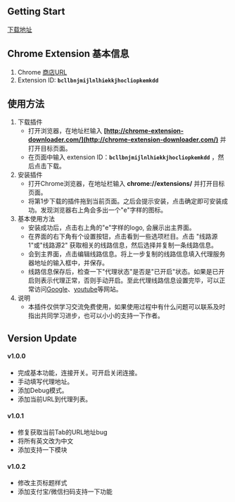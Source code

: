 ## Getting Start
[下载地址](https://chrome.google.com/webstore/detail/helloworld/bcllbnjmijlnlhiekkjhocliopkemkdd)

## Chrome Extension 基本信息
1. Chrome [商店URL](https://chrome.google.com/webstore/detail/hello-world-proxy/bcllbnjmijlnlhiekkjhocliopkemkdd)
2. Extension ID: **`bcllbnjmijlnlhiekkjhocliopkemkdd`**

## 使用方法
1. 下载插件
	+ 打开浏览器，在地址栏输入 **[http://chrome-extension-downloader.com/](http://chrome-extension-downloader.com/)** 并打开目标页面。
	+ 在页面中输入 extension ID：**`bcllbnjmijlnlhiekkjhocliopkemkdd`** ，然后点击下载。
2. 安装插件
	+ 打开Chrome浏览器，在地址栏输入 **chrome://extensions/** 并打开目标页面。
	+ 将第1步下载的插件拖到当前页面。之后会提示安装，点击确定即可安装成功。发现浏览器右上角会多出一个"e"字样的图标。
3. 基本使用方法
	+ 安装成功后，点击右上角的"e"字样的logo, 会展示出主界面。
	+ 在界面的右下角有个设置按钮，点击看到一些选项栏目。点击 "线路源1"或"线路源2" 获取相关的线路信息，然后选择并复制一条线路信息。
	+ 会到主界面，点击编辑线路信息。将上一步复制的线路信息填入代理服务器地址的输入框中，并保存。
	+ 线路信息保存后，检查一下"代理状态"是否是"已开启"状态。如果是已开启则表示代理正常，否则手动开启。至此代理线路信息设置完毕，可以正常访问[Google](http://www.google.com)、[youtube](http://www.youtube.com)等网站。
4. 说明
	+ 本插件仅供学习交流免费使用，如果使用过程中有什么问题可以联系及时指出共同学习进步，也可以小小的支持一下作者。



## Version Update
#### v1.0.0
+ 完成基本功能，连接开关。可开启关闭连接。
+ 手动填写代理地址。
+ 添加Debug模式。
+ 添加当前URL到代理列表。

#### v1.0.1
+ 修复获取当前Tab的URL地址bug
+ 将所有英文改为中文
+ 添加支持一下模块

#### v1.0.2
+ 修改主页标题样式
+ 添加支付宝/微信扫码支持一下功能

